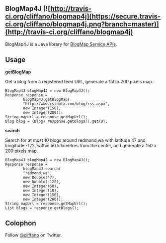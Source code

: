 BlogMap4J [![http://travis-ci.org/cliffano/blogmap4j](https://secure.travis-ci.org/cliffano/blogmap4j.png?branch=master)](http://travis-ci.org/cliffano/blogmap4j)
------

BlogMap4J is a Java library for [BlogMap Service APIs](http://www.feedmap.net/BlogMap/Services/). 

Usage
-----

__getBlogMap__

Get a blog from a registered feed URL, generate a 150 x 200 pixels map.

	BlogMap4J blogMap4J = new BlogMap4J();
	Response response =
	        blogMap4J.getBlogMap(
	        "http://www.csthota.com/blog/rss.aspx",
	        new Integer(150),
	        new Integer(200));
	String mapUrl = response.getMapUrl();
	Blog blog = (Blog) response.getBlogs().get(0);

__search__

Search for at most 10 blogs around redmond,wa with latitude 47 and longitude -122, within 50 kilometres from the center, and generate a 150 x 200 pixels map.

	BlogMap4J blogMap4J = new BlogMap4J();
	Response response =
	        blogMap4J.search(
	        "redmond,wa",
	        new Double(47),
	        new Double(-122),
	        new Integer(50),
	        new Integer(10),
	        new Integer(150),
	        new Integer(200));
	String mapUrl = response.getMapUrl();
	List blogs = response.getBlogs();

Colophon
--------

Follow [@cliffano](http://twitter.com/cliffano) on Twitter.
